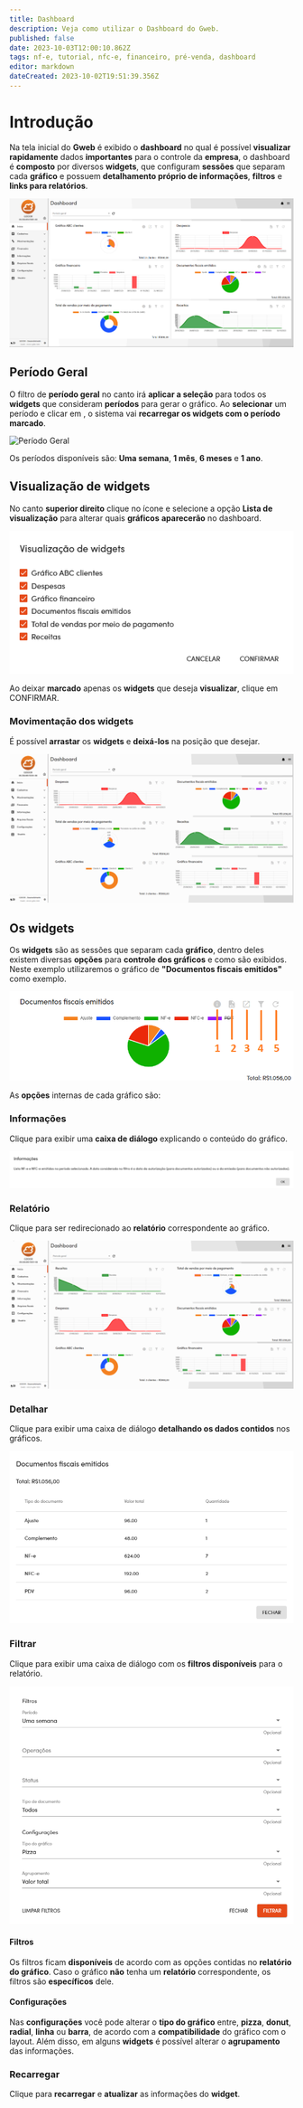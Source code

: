 ```yaml
---
title: Dashboard
description: Veja como utilizar o Dashboard do Gweb.
published: false
date: 2023-10-03T12:00:10.862Z
tags: nf-e, tutorial, nfc-e, financeiro, pré-venda, dashboard
editor: markdown
dateCreated: 2023-10-02T19:51:39.356Z
---
```


# Introdução

Na tela inicial do **Gweb** é exibido o **dashboard** no qual é possível **visualizar** **rapidamente** dados **importantes** para o controle da **empresa**, o dashboard é **composto** por diversos **widgets**, que configuram **sessões** que separam cada **gráfico** e possuem **detalhamento próprio de informações**, **filtros** e **links para relatórios**.

![Tela principal do dashboard](/dashboard/dashboard_main.png)

## Período Geral

O filtro de **período geral** no canto irá **aplicar a seleção** para todos os **widgets** que consideram **períodos** para gerar o gráfico.
Ao **selecionar** um período e clicar em <span class="mdi mdi-refresh"></span>, o sistema vai **recarregar os widgets com o período marcado**.

![Período Geral](/dashboard/período_geral.png)

Os períodos disponíveis são: **Uma semana**, **1 mês**, **6 meses** e **1 ano**.

## Visualização de widgets
No canto **superior direito** clique no ícone <span class="mdi mdi-menu"></span> e selecione a opção **Lista de visualização** para alterar quais **gráficos** **aparecerão** no dashboard.

![Visualização de widgets](/dashboard/visualizacao_widgets.png)

Ao deixar **marcado** apenas os **widgets** que deseja **visualizar**, clique em <span class="mat-button">CONFIRMAR</span>.

### Movimentação dos widgets

É possível **arrastar** os **widgets** e **deixá-los** na posição que desejar.

![Alterar ordem dos widgets](/dashboard/alterar_ordem.gif)

## Os widgets

Os **widgets** são as sessões que separam cada **gráfico**, dentro deles existem diversas **opções** para **controle dos gráficos** e como são exibidos. Neste exemplo utilizaremos o gráfico de **"Documentos fiscais emitidos"** como exemplo.

![Widget de exemplo](/dashboard/grafico_opcoes_exemplo.png)

As **opções** internas de cada gráfico são:

### <span class="mdi mdi-information"></span> Informações

Clique para exibir uma **caixa de diálogo** explicando o conteúdo do gráfico.

![Informações do gráfico](/dashboard/informacoes_grafico.png)

### <span class="mdi mdi-file-document"></span> Relatório

Clique para ser redirecionado ao **relatório** correspondente ao gráfico.

![Relatório do gráfico](/dashboard/relatorios_grafico.gif)

### <span class="mdi mdi-launch"></span> Detalhar

Clique para exibir uma caixa de diálogo **detalhando os dados contidos** nos gráficos.

![Detalhes do gráfico](/dashboard/detalhar_grafico.png)

### <span class="mdi mdi-filter"></span> Filtrar

Clique para exibir uma caixa de diálogo com os **filtros disponíveis** para o relatório.

![Filtros do gráfico](/dashboard/filtros_grafico.png)

#### Filtros
Os filtros ficam **disponíveis** de acordo com as opções contidas no **relatório do gráfico**. Caso o gráfico **não** tenha um **relatório** correspondente, os filtros são **específicos** dele.

#### Configurações

Nas **configurações** você pode alterar o **tipo do gráfico** entre, **pizza**, **donut**, **radial**, **linha** ou **barra**, de acordo com a **compatibilidade** do gráfico com o layout.
Além disso, em alguns **widgets** é possível alterar o **agrupamento** das informações.

### <span class="mdi mdi-refresh"></span> Recarregar

Clique para **recarregar** e **atualizar** as informações do **widget**.
